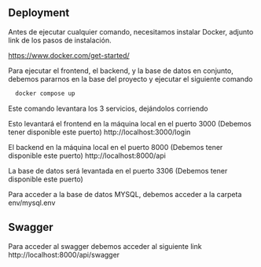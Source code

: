 ## Deployment

Antes de ejecutar cualquier comando, necesitamos instalar Docker, adjunto link de los pasos de instalación.

https://www.docker.com/get-started/

Para ejecutar el frontend, el backend, y la base de datos en conjunto, debemos pararnos en la base del proyecto y ejecutar el siguiente comando

```bash
  docker compose up
```

Este comando levantara los 3 servicios, dejándolos corriendo

Esto levantará el frontend en la máquina local en el puerto 3000 (Debemos tener disponible este puerto) http://localhost:3000/login

El backend en la máquina local en el puerto 8000 (Debemos tener disponible este puerto) http://localhost:8000/api

La base de datos será levantada en el puerto 3306 (Debemos tener disponible este puerto)

Para acceder a la base de datos MYSQL, debemos acceder a la carpeta env/mysql.env

## Swagger

Para acceder al swagger debemos acceder al siguiente link
http://localhost:8000/api/swagger
